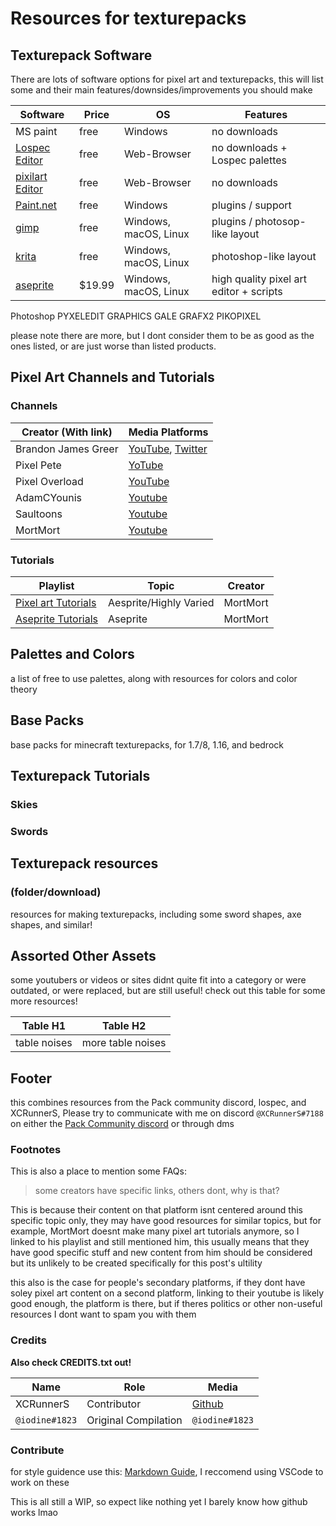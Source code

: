 <!--
Planned layout:

Software/editors
Pixel art tutorials collection
Palettes
Base Packs
Texturepack tips
Assets/references

-->

# Resources for texturepacks

## Texturepack Software

There are lots of software options for pixel art and texturepacks, this will list some and their main features/downsides/improvements you should make

Software | Price | OS | Features
--|--|--|--
MS paint | free | Windows | no downloads
[Lospec Editor](https://lospec.com/pixel-editor/app) | free | Web-Browser | no downloads + Lospec palettes
[pixilart Editor](https://www.pixilart.com/draw) | free | Web-Browser | no downloads <!-- USE THIS TYPE OF FORMAT -->
[Paint.net](https://www.getpaint.net/download.html) | free | Windows | plugins / support
[gimp](https://www.gimp.org/downloads/) | free | Windows, macOS, Linux | plugins / photosop-like layout
[krita](https://krita.org/en/download/krita-desktop/) | free | Windows, macOS, Linux | photoshop-like layout
[aseprite](https://aseprite.org/#buy) | $19.99 | Windows, macOS, Linux | high quality pixel art editor + scripts
Photoshop
PYXELEDIT
GRAPHICS GALE
GRAFX2
PIKOPIXEL

please note there are more, but I dont consider them to be as good as the ones listed, or are just worse than listed products.

<!-- Software section https://youtu.be/90BghUX7SD0 https://lospec.com/pixel-art-software-list needs extending
### **[Paint.net](https://www.getpaint.net/download.html)**

[Link](https://www.getpaint.net/)
just because its called `paint.net`, its a tiny bit confusing, but the URL is <https://www.getpaint.net/>, so keep that in mind. It is also free, open source, and supports plugins. you will want to see the `plugin list` later in this post! It is one of the simplest tools to use for windows

### MS paint

alright I cant say much about this but you can use it if you want. its free and already installed on all windows machines at the moment, go wild

### aseprite

<https://www.aseprite.org/> the main pro of aseprite is the wide range of customizability, access to direct tutorials, and high fidelity for animation and general pixel art. this is a paid option, but can be bought on steam, aseprite's website, and many other places `list needed` along with support for windows, mac, and linux

### gimp

<https://www.gimp.org/> gimp is free, has wide support for plugins, and has a lot of tutorials as well. `needs extending`. gimp also has support for windows, mac, and linux
-->

## Pixel Art Channels and Tutorials

### **Channels**

Creator (With link) | Media Platforms
--|--
Brandon James Greer | [YouTube](https://www.youtube.com/channel/UCC26K7LTSrJK0BPAUyyvtQg), [Twitter](https://twitter.com/BJGpixel)
Pixel Pete | [YoTube](https://www.youtube.com/user/MilkoDaily)
Pixel Overload | [YouTube](https://www.youtube.com/channel/UCAfpcnw3DvpcggcHKos_mvQ)
AdamCYounis | [Youtube](https://www.youtube.com/channel/UC08QfQDLAd9D7aYPFgBUIng)
Saultoons | [Youtube](https://www.youtube.com/user/saultoons)
MortMort | [Youtube](https://www.youtube.com/playlist?list=PLR3Ra9cf8aV06i2jKmgKvcYVHI86-4K_b)

### **Tutorials**

Playlist | Topic | Creator
--|--|--
[Pixel art Tutorials](https://www.youtube.com/playlist?list=PLR3Ra9cf8aV06i2jKmgKvcYVHI86-4K_b) | Aesprite/Highly Varied | MortMort
[Aseprite Tutorials](https://www.youtube.com/playlist?list=PLR3Ra9cf8aV2Zl8LIqT93rsgnpkSvmevk) | Aseprite | MortMort

## Palettes and Colors

a list of free to use palettes, along with resources for colors and color theory

## Base Packs

base packs for minecraft texturepacks, for 1.7/8, 1.16, and bedrock

## Texturepack Tutorials

### Skies

### Swords

## Texturepack resources

### **(folder/download)**

resources for making texturepacks, including some sword shapes, axe shapes, and similar!

## Assorted Other Assets

some youtubers or videos or sites didnt quite fit into a category or were outdated, or were replaced, but are still useful! check out this table for some more resources!

Table H1 | Table H2
--|--
table noises | more table noises

## Footer

this combines resources from the Pack community discord, lospec, and XCRunnerS, Please try to communicate with me on discord `@XCRunnerS#7188` on either the [Pack Community discord](https://discord.gg/6gEuhjun8q) or through dms

### Footnotes

This is also a place to mention some FAQs:

> some creators have specific links, others dont, why is that?

This is because their content on that platform isnt centered around this specific topic only, they may have good resources for similar topics, but for example, MortMort doesnt make many pixel art tutorials anymore, so I linked to his playlist and still mentioned him, this usually means that they have good specific stuff and new content from him should be considered but its unlikely to be created specifically for this post's ultility

this also is the case for people's secondary platforms, if they dont have soley pixel art content on a second platform, linking to their youtube is likely good enough, the platform is there, but if theres politics or other non-useful resources I dont want to spam you with them

### **Credits**

**Also check CREDITS.txt out!**

Name | Role | Media
--|--|--
XCRunnerS | Contributor | [Github](https://github.com/XCRunnerS)
`@iodine#1823` | Original Compilation | `@iodine#1823`

### Contribute

for style guidence use this: [Markdown Guide](https://guides.github.com/features/mastering-markdown/), I reccomend using VSCode to work on these

This is all still a WIP, so expect like nothing yet I barely know how github works lmao
